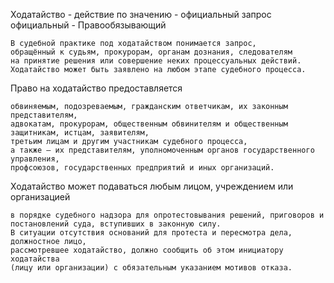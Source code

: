 Ходатайство - действие по значению - официальный запрос
официальный - Правообязывающий

    В судебной практике под ходатайством понимается запрос, 
    обращённый к судьям, прокурорам, органам дознания, следователям 
    на принятие решения или совершение неких процессуальных действий. 
    Ходатайство может быть заявлено на любом этапе судебного процесса. 

Право на ходатайство предоставляется 

    обвиняемым, подозреваемым, гражданским ответчикам, их законным представителям, 
    адвокатам, прокурорам, общественным обвинителям и общественным защитникам, истцам, заявителям, 
    третьим лицам и другим участникам судебного процесса, 
    а также — их представителям, уполномоченным органов государственного управления, 
    профсоюзов, государственных предприятий и иных организаций.

Ходатайство может подаваться любым лицом, учреждением или организацией 

    в порядке судебного надзора для опротестовывания решений, приговоров и постановлений суда, вступивших в законную силу. 
    В ситуации отсутствия оснований для протеста и пересмотра дела, должностное лицо, 
    рассмотревшее ходатайство, должно сообщить об этом инициатору ходатайства 
    (лицу или организации) с обязательным указанием мотивов отказа.
